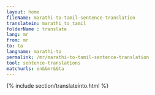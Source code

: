 ```yaml
---
layout: home
fileName: marathi-to-tamil-sentence-translation
translatein: marathi_to_tamil
folderName : translate
lang: mr
from: mr
to: ta
langname: marathi-to
permalink: /mr/marathi-to-tamil-sentence-translation
tool: sentence-translations
matchurls: en&&mr&&ta
---
```

{% include section/translateinto.html %}
